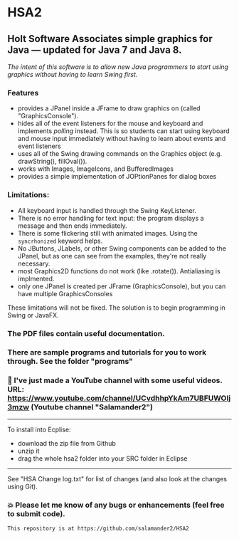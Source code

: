 # HSA2

## Holt Software Associates simple graphics for Java &mdash; updated for Java 7 and Java 8.

*The intent of this software is to allow new Java programmers to start using graphics without having to learn Swing first.*

### Features
* provides a JPanel inside a JFrame to draw graphics on (called "GraphicsConsole"). 
* hides all of the event listeners for the mouse and keyboard and implements _polling_ instead. This is so students can start using keyboard and mouse input immediately without having to learn about events and event listeners
* uses all of the Swing drawing commands on the Graphics object (e.g. drawString(), fillOval()).
* works with Images, ImageIcons, and BufferedImages
* provides a simple implementation of JOPtionPanes for dialog boxes

### Limitations:
* All keyboard input is handled through the Swing KeyListener. 
* There is no error handling for text input: the program displays a message and then ends immediately.
* There is some flickering still with animated images. Using the `syncrhonized` keyword helps. 
* No JButtons, JLabels, or other Swing components can be added to the JPanel, but as one can see from the examples, they're not really necessary.
* most Graphics2D functions do not work (like .rotate()).  Antialiasing is implmented.
* only one JPanel is created per JFrame (GraphicsConsole), but you can have multiple GraphicsConsoles

These limitations will not be fixed. The solution is to begin programming in Swing or JavaFX.

### The PDF files contain useful documentation.

### There are sample programs and tutorials for you to work through. See the folder "programs"
 
### :movie_camera: I've just made a YouTube channel with some useful videos. URL: https://www.youtube.com/channel/UCvdhhpYkAm7UBFUWOIj3mzw (Youtube channel "Salamander2")

----

To install into Ecplise:

* download the zip file from Github
* unzip it
* drag the whole hsa2 folder into your SRC folder in Eclipse

----

See "HSA Change log.txt" for list of changes (and also look at the changes using Git).

### :boom: Please let me know of any bugs or enhancements (feel free to submit code).

~~~~~~
This repository is at https://github.com/salamander2/HSA2
